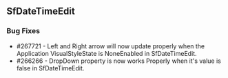 ## SfDateTimeEdit

### Bug Fixes

* \#267721 - Left and Right arrow will now update properly when the Application VisualStyleState is NoneEnabled in SfDateTimeEdit.
* \#266266 - DropDown property is now works Properly when it's value is false in SfDateTimeEdit.